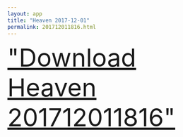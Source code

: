 ```yaml
---
layout: app
title: "Heaven 2017-12-01"
permalink: 201712011816.html
---
```

<div class="pure-g">
    <div class="pure-u-1-1" style="font-size: 4em">
        <a class="pure-button-primary" href="itms-services://?action=download-manifest&url=https%3A%2F%2Flitsungyisigono.github.io%2FTestScript%2Fmanifests%2F201712011816.plist"><i class="fa fa-download" aria-hidden="true"></i>"Download Heaven 201712011816"</a>
    </div>
</div>